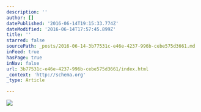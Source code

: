 ```yaml
---
description: ''
author: []
datePublished: '2016-06-14T19:15:33.774Z'
dateModified: '2016-06-14T17:57:45.899Z'
title: ''
starred: false
sourcePath: _posts/2016-06-14-3b77531c-e46e-4237-996b-cebe575d3661.md
inFeed: true
hasPage: true
inNav: false
url: 3b77531c-e46e-4237-996b-cebe575d3661/index.html
_context: 'http://schema.org'
_type: Article

---
```

![](https://the-grid-user-content.s3-us-west-2.amazonaws.com/134f14fd-cfdb-417c-a75d-c8da4dae0f2f.jpg)